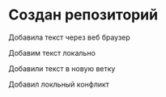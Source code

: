 # Создан репозиторий

Добавила текст через веб браузер


Добавим текст локально

Добавили текст в новую ветку

Добавил локльный конфликт

